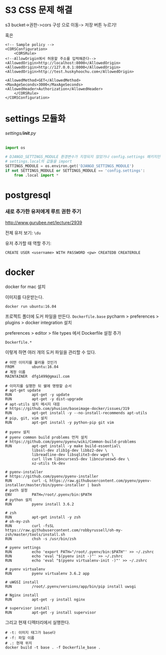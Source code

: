 # S3 CSS 문제 해결

s3 bucket->권한->cors 구성 으로 이동-> 저장 버튼 누르기!

혹은

```
<!-- Sample policy -->
<CORSConfiguration>
	<CORSRule>
<!--AllowOrigin에서 허용할 주소를 입력해준다-->
<AllowedOrigin>http://localhost:8000</AllowedOrigin>
<AllowedOrigin>http://127.0.0.1:8000</AllowedOrigin>
<AllowedOrigin>http://test.huskyhoochu.com</AllowedOrigin>

<AllowedMethod>GET</AllowedMethod>
<MaxAgeSeconds>3000</MaxAgeSeconds>
<AllowedHeader>Authorization</AllowedHeader>
	</CORSRule>
</CORSConfiguration>

```


# settings 모듈화

###### settings/__init__.py

```python
import os

# DJANGO_SETTINGS_MODULE 환경변수가 지정되지 않았거나 config.settings 패키지인 경우
# settings.local의 값들을 import
SETTINGS_MODULE = os.environ.get('DJANGO_SETTINGS_MODULE')
if not SETTINGS_MODULE or SETTINGS_MODULE == 'config.settings':
    from .local import *

```
# postgresql

### 새로 추가한 유저에게 루트 권한 주기
http://www.gurubee.net/lecture/2939

전체 유저 보기: `\du`

유저 추가할 때 역할 주기:
```
CREATE USER <username> WITH PASSWORD <pw> CREATEDB CREATEROLE
```


# docker

docker for mac 설치

이미지를 다운받는다.
```
docker run ubuntu:16.04
```

프로젝트 폴더에 도커 파일을 만든다.
`Dockerfile.base`
pycharm > preferences > plugins > docker integration 설치

preferences > editor > file types 에서 Dockerfile 설정 추가

`Dockerfile.*`

이렇게 하면 여러 개의 도커 파일을 관리할 수 있다.

```docker
# 어떤 이미지를 불러올 것인가
FROM        ubuntu:16.04
# 계정 이름
MAINTAINER  dfg1499@gmail.com

# 이미지를 실행한 뒤 쉘에 명령할 순서
# apt-get update
RUN         apt-get -y update
RUN         apt-get -y dist-upgrade
# apt-utils 설치 메시지 대응
# https://github.com/phusion/baseimage-docker/issues/319
RUN         apt-get install -y --no-install-recommends apt-utils
# pip, git, vim 설치
RUN         apt-get install -y python-pip git vim

# pyenv 설치
# pyenv common build problems 먼저 설치
# https://github.com/pyenv/pyenv/wiki/Common-build-problems
RUN         apt-get install -y make build-essential\
            libssl-dev zlib1g-dev libbz2-dev \
            libreadline-dev libsqlite3-dev wget \
            curl llvm libncurses5-dev libncursesw5-dev \
            xz-utils tk-dev

# pyenv-installer
# https://github.com/pyenv/pyenv-installer
RUN         curl -L https://raw.githubusercontent.com/pyenv/pyenv-installer/master/bin/pyenv-installer | bash
# path 설정
ENV         PATH=/root/.pyenv/bin:$PATH
# python 설치
RUN         pyenv install 3.6.2

# zsh
RUN         apt-get install -y zsh
# oh-my-zsh
RUN         curl -fsSL https://raw.githubusercontent.com/robbyrussell/oh-my-zsh/master/tools/install.sh
RUN         chsh -s /usr/bin/zsh

# pyenv settings
RUN         echo 'export PATH="/root/.pyenv/bin:$PATH"' >> ~/.zshrc
RUN         echo 'eval "$(pyenv init -)"' >> ~/.zshrc
RUN         echo 'eval "$(pyenv virtualenv-init -)"' >> ~/.zshrc

# pyenv virtualenv
RUN         pyenv virtualenv 3.6.2 app

# uWGSI install
RUN         /root/.pyenv/versions/app/bin/pip install uwsgi

# Nginx install
RUN         apt-get -y install nginx

# supervisor install
RUN         apt-get -y install supervisor

```

그리고 현재 디렉터리에서 실행한다.

```
# -t: 이미지 태그가 base다
# -f: 파일 이름
# .: 현재 위치
docker build -t base . -f Dockerfile_base .
```